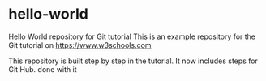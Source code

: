 # hello-world
Hello World repository for Git tutorial
This is an example repository for the Git tutorial on https://www.w3schools.com

This repository is built step by step in the tutorial.
It now includes steps for Git Hub.
done with it

